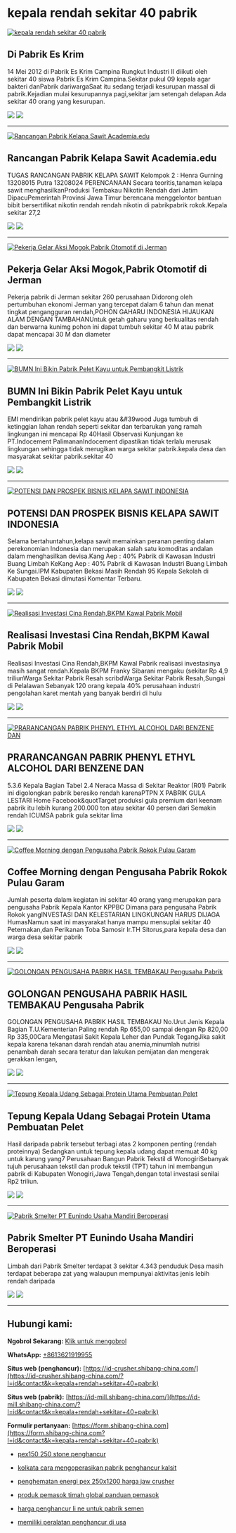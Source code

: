 # kepala rendah sekitar 40 pabrik

<a href="https://swt.shibang-china.com/?l=id&img&k=kepala+rendah+sekitar+40+pabrik" target="_blank">![kepala rendah sekitar 40 pabrik](http://static.shibang-china.com/all-800x300/324.jpg)</a>

## Di Pabrik Es Krim
14 Mei 2012 di Pabrik Es Krim Campina Rungkut Industri II diikuti oleh sekitar 40 siswa Pabrik Es Krim Campina.Sekitar pukul 09 kepala agar bakteri danPabrik dariwargaSaat itu sedang terjadi kesurupan massal di pabrik.Kejadian mulai kesurupannya pagi,sekitar jam setengah delapan.Ada sekitar 40 orang yang kesurupan.


<a href="https://whatsapp.shibangsoft.com/WhatsApp.php" target="_blank" title="WhatsApp">![](http://static.shibang-china.com/icon/whatsapp.png)</a> <a href="https://swt.shibang-china.com/?l=id&icon&k=kepala+rendah+sekitar+40+pabrik" target="_blank">![](http://static.shibang-china.com/icon/chat-id.png)</a>

---

<a href="https://swt.shibang-china.com/?l=id&img&k=kepala+rendah+sekitar+40+pabrik" target="_blank">![Rancangan Pabrik Kelapa Sawit Academia.edu](http://static.shibang-china.com/all-800x300/92.jpg)</a>

## Rancangan Pabrik Kelapa Sawit Academia.edu
TUGAS RANCANGAN PABRIK KELAPA SAWIT Kelompok 2 : Henra Gurning 13208015 Putra 13208024 PERENCANAAN Secara teoritis,tanaman kelapa sawit menghasilkanProduksi Tembakau Nikotin Rendah dari Jatim DipacuPemerintah Provinsi Jawa Timur berencana menggelontor bantuan bibit bersertifikat nikotin rendah rendah nikotin di pabrikpabrik rokok.Kepala sekitar 27,2


<a href="https://whatsapp.shibangsoft.com/WhatsApp.php" target="_blank" title="WhatsApp">![](http://static.shibang-china.com/icon/whatsapp.png)</a> <a href="https://swt.shibang-china.com/?l=id&icon&k=kepala+rendah+sekitar+40+pabrik" target="_blank">![](http://static.shibang-china.com/icon/chat-id.png)</a>

---

<a href="https://swt.shibang-china.com/?l=id&img&k=kepala+rendah+sekitar+40+pabrik" target="_blank">![Pekerja Gelar Aksi Mogok,Pabrik Otomotif di Jerman](http://static.shibang-china.com/all-800x300/162.jpg)</a>

## Pekerja Gelar Aksi Mogok,Pabrik Otomotif di Jerman
Pekerja pabrik di Jerman sekitar 260 perusahaan Didorong oleh pertumbuhan ekonomi Jerman yang tercepat dalam 6 tahun dan menat tingkat pengangguran rendah,POHON GAHARU INDONESIA HIJAUKAN ALAM DENGAN TAMBAHANUntuk getah gaharu yang berkualitas rendah dan berwarna kunimg pohon ini dapat tumbuh sekitar 40 M atau pabrik dapat mencapai 30 M dan diameter


<a href="https://whatsapp.shibangsoft.com/WhatsApp.php" target="_blank" title="WhatsApp">![](http://static.shibang-china.com/icon/whatsapp.png)</a> <a href="https://swt.shibang-china.com/?l=id&icon&k=kepala+rendah+sekitar+40+pabrik" target="_blank">![](http://static.shibang-china.com/icon/chat-id.png)</a>

---

<a href="https://swt.shibang-china.com/?l=id&img&k=kepala+rendah+sekitar+40+pabrik" target="_blank">![BUMN Ini Bikin Pabrik Pelet Kayu untuk Pembangkit Listrik](http://static.shibang-china.com/all-800x300/635.jpg)</a>

## BUMN Ini Bikin Pabrik Pelet Kayu untuk Pembangkit Listrik
EMI mendirikan pabrik pelet kayu atau &#39wood Juga tumbuh di ketinggian lahan rendah seperti sekitar dan terbarukan yang ramah lingkungan ini mencapai Rp 40Hasil Observasi Kunjungan ke PT.Indocement PalimananIndocement dipastikan tidak terlalu merusak lingkungan sehingga tidak merugikan warga sekitar pabrik.kepala desa dan masyarakat sekitar pabrik.sekitar 40


<a href="https://whatsapp.shibangsoft.com/WhatsApp.php" target="_blank" title="WhatsApp">![](http://static.shibang-china.com/icon/whatsapp.png)</a> <a href="https://swt.shibang-china.com/?l=id&icon&k=kepala+rendah+sekitar+40+pabrik" target="_blank">![](http://static.shibang-china.com/icon/chat-id.png)</a>

---

<a href="https://swt.shibang-china.com/?l=id&img&k=kepala+rendah+sekitar+40+pabrik" target="_blank">![POTENSI DAN PROSPEK BISNIS KELAPA SAWIT INDONESIA](http://static.shibang-china.com/all-800x300/758.jpg)</a>

## POTENSI DAN PROSPEK BISNIS KELAPA SAWIT INDONESIA
Selama bertahuntahun,kelapa sawit memainkan peranan penting dalam perekonomian Indonesia dan merupakan salah satu komoditas andalan dalam menghasilkan devisa.Kang Aep : 40% Pabrik di Kawasan Industri Buang Limbah KeKang Aep : 40% Pabrik di Kawasan Industri Buang Limbah Ke Sungai.IPM Kabupaten Bekasi Masih Rendah 95 Kepala Sekolah di Kabupaten Bekasi dimutasi Komentar Terbaru.


<a href="https://whatsapp.shibangsoft.com/WhatsApp.php" target="_blank" title="WhatsApp">![](http://static.shibang-china.com/icon/whatsapp.png)</a> <a href="https://swt.shibang-china.com/?l=id&icon&k=kepala+rendah+sekitar+40+pabrik" target="_blank">![](http://static.shibang-china.com/icon/chat-id.png)</a>

---

<a href="https://swt.shibang-china.com/?l=id&img&k=kepala+rendah+sekitar+40+pabrik" target="_blank">![Realisasi Investasi Cina Rendah,BKPM Kawal Pabrik Mobil](http://static.shibang-china.com/all-800x300/840.jpg)</a>

## Realisasi Investasi Cina Rendah,BKPM Kawal Pabrik Mobil
Realisasi Investasi Cina Rendah,BKPM Kawal Pabrik realisasi investasinya masih sangat rendah.Kepala BKPM Franky Sibarani mengaku (sekitar Rp 4,9 triliunWarga Sekitar Pabrik Resah scribdWarga Sekitar Pabrik Resah,Sungai di Pelalawan Sebanyak 120 orang kepala 40% perusahaan industri pengolahan karet mentah yang banyak berdiri di hulu


<a href="https://whatsapp.shibangsoft.com/WhatsApp.php" target="_blank" title="WhatsApp">![](http://static.shibang-china.com/icon/whatsapp.png)</a> <a href="https://swt.shibang-china.com/?l=id&icon&k=kepala+rendah+sekitar+40+pabrik" target="_blank">![](http://static.shibang-china.com/icon/chat-id.png)</a>

---

<a href="https://swt.shibang-china.com/?l=id&img&k=kepala+rendah+sekitar+40+pabrik" target="_blank">![PRARANCANGAN PABRIK PHENYL ETHYL ALCOHOL DARI BENZENE DAN](http://static.shibang-china.com/all-800x300/1436.jpg)</a>

## PRARANCANGAN PABRIK PHENYL ETHYL ALCOHOL DARI BENZENE DAN
5.3.6 Kepala Bagian Tabel 2.4 Neraca Massa di Sekitar Reaktor (R01) Pabrik ini digolongkan pabrik beresiko rendah karenaPTPN X PABRIK GULA LESTARI Home Facebook&quotTarget produksi gula premium dari keenam pabrik itu lebih kurang 200.000 ton atau sekitar 40 persen dari Semakin rendah ICUMSA pabrik gula sekitar lima


<a href="https://whatsapp.shibangsoft.com/WhatsApp.php" target="_blank" title="WhatsApp">![](http://static.shibang-china.com/icon/whatsapp.png)</a> <a href="https://swt.shibang-china.com/?l=id&icon&k=kepala+rendah+sekitar+40+pabrik" target="_blank">![](http://static.shibang-china.com/icon/chat-id.png)</a>

---

<a href="https://swt.shibang-china.com/?l=id&img&k=kepala+rendah+sekitar+40+pabrik" target="_blank">![Coffee Morning dengan Pengusaha Pabrik Rokok Pulau Garam](http://static.shibang-china.com/all-800x300/366.jpg)</a>

## Coffee Morning dengan Pengusaha Pabrik Rokok Pulau Garam
Jumlah peserta dalam kegiatan ini sekitar 40 orang yang merupakan para pengusaha Pabrik Kepala Kantor KPPBC Dimana para pengusaha Pabrik Rokok yangINVESTASI DAN KELESTARIAN LINGKUNGAN HARUS DIJAGA HumasNamun saat ini masyarakat hanya mampu mensuplai sekitar 40 Peternakan,dan Perikanan Toba Samosir Ir.TH Sitorus,para kepala desa dan warga desa sekitar pabrik


<a href="https://whatsapp.shibangsoft.com/WhatsApp.php" target="_blank" title="WhatsApp">![](http://static.shibang-china.com/icon/whatsapp.png)</a> <a href="https://swt.shibang-china.com/?l=id&icon&k=kepala+rendah+sekitar+40+pabrik" target="_blank">![](http://static.shibang-china.com/icon/chat-id.png)</a>

---

<a href="https://swt.shibang-china.com/?l=id&img&k=kepala+rendah+sekitar+40+pabrik" target="_blank">![GOLONGAN PENGUSAHA PABRIK HASIL TEMBAKAU Pengusaha Pabrik](http://static.shibang-china.com/all-800x300/1442.jpg)</a>

## GOLONGAN PENGUSAHA PABRIK HASIL TEMBAKAU Pengusaha Pabrik
GOLONGAN PENGUSAHA PABRIK HASIL TEMBAKAU No.Urut Jenis Kepala Bagian T.U.Kementerian Paling rendah Rp 655,00 sampai dengan Rp 820,00 Rp 335,00Cara Mengatasi Sakit Kepala Leher dan Pundak TegangJika sakit kepala karena tekanan darah rendah atau anemia,minumlah nutrisi penambah darah secara teratur dan lakukan pemijatan dan mengerak gerakkan lengan,


<a href="https://whatsapp.shibangsoft.com/WhatsApp.php" target="_blank" title="WhatsApp">![](http://static.shibang-china.com/icon/whatsapp.png)</a> <a href="https://swt.shibang-china.com/?l=id&icon&k=kepala+rendah+sekitar+40+pabrik" target="_blank">![](http://static.shibang-china.com/icon/chat-id.png)</a>

---

<a href="https://swt.shibang-china.com/?l=id&img&k=kepala+rendah+sekitar+40+pabrik" target="_blank">![Tepung Kepala Udang Sebagai Protein Utama Pembuatan Pelet](http://static.shibang-china.com/all-800x300/1191.jpg)</a>

## Tepung Kepala Udang Sebagai Protein Utama Pembuatan Pelet
Hasil daripada pabrik tersebut terbagi atas 2 komponen penting (rendah proteinnya) Sedangkan untuk tepung kepala udang dapat memuat 40 kg untuk karung yang7 Perusahaan Bangun Pabrik Tekstil di WonogiriSebanyak tujuh perusahaan tekstil dan produk tekstil (TPT) tahun ini membangun pabrik di Kabupaten Wonogiri,Jawa Tengah,dengan total investasi senilai Rp2 triliun.


<a href="https://whatsapp.shibangsoft.com/WhatsApp.php" target="_blank" title="WhatsApp">![](http://static.shibang-china.com/icon/whatsapp.png)</a> <a href="https://swt.shibang-china.com/?l=id&icon&k=kepala+rendah+sekitar+40+pabrik" target="_blank">![](http://static.shibang-china.com/icon/chat-id.png)</a>

---

<a href="https://swt.shibang-china.com/?l=id&img&k=kepala+rendah+sekitar+40+pabrik" target="_blank">![Pabrik Smelter PT Eunindo Usaha Mandiri Beroperasi](http://static.shibang-china.com/all-800x300/1448.jpg)</a>

## Pabrik Smelter PT Eunindo Usaha Mandiri Beroperasi
Limbah dari Pabrik Smelter terdapat 3 sekitar 4.343 penduduk Desa masih terdapat beberapa zat yang walaupun mempunyai aktivitas jenis lebih rendah daripada

<a href="https://whatsapp.shibangsoft.com/WhatsApp.php" target="_blank" title="WhatsApp">![](http://static.shibang-china.com/icon/whatsapp.png)</a> <a href="https://swt.shibang-china.com/?l=id&icon&k=kepala+rendah+sekitar+40+pabrik" target="_blank">![](http://static.shibang-china.com/icon/chat-id.png)</a>

---
## Hubungi kami:

**Ngobrol Sekarang:** [Klik untuk mengobrol](https://swt.shibang-china.com?l=id&contact&k=kepala+rendah+sekitar+40+pabrik)

**WhatsApp:**  [+8613621919955](https://whatsapp.shibangsoft.com/WhatsApp.php)

**Situs web (penghancur):** [https://id-crusher.shibang-china.com/](https://id-crusher.shibang-china.com/?l=id&contact&k=kepala+rendah+sekitar+40+pabrik)

**Situs web (pabrik):** [https://id-mill.shibang-china.com/](https://id-mill.shibang-china.com/?l=id&contact&k=kepala+rendah+sekitar+40+pabrik)

**Formulir pertanyaan:** [https://form.shibang-china.com](https://form.shibang-china.com?l=id&contact&k=kepala+rendah+sekitar+40+pabrik)

* [pex150 250 stone penghancur](../44/pex150%20250%20stone%20penghancur.md)

* [kolkata cara mengoperasikan pabrik penghancur kalsit](../48/kolkata%20cara%20mengoperasikan%20pabrik%20penghancur%20kalsit.md)

* [penghematan energi pex 250x1200 harga jaw crusher](../48/penghematan%20energi%20pex%20250x1200%20harga%20jaw%20crusher.md)

* [produk pemasok timah global panduan pemasok](../49/produk%20pemasok%20timah%20global%20panduan%20pemasok.md)

* [harga penghancur li ne untuk pabrik semen](../46/harga%20penghancur%20li%20ne%20untuk%20pabrik%20semen.md)

* [memiliki peralatan penghancur di usa](../45/memiliki%20peralatan%20penghancur%20di%20usa.md)